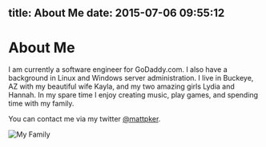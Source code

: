 title: About Me
date: 2015-07-06 09:55:12
---
# About Me

I am currently a software engineer for GoDaddy.com. I also have a background in Linux and Windows server administration. I live in Buckeye, AZ with my beautiful wife Kayla, and my two amazing girls Lydia and Hannah. In my spare time I enjoy creating music, play games, and spending time with my family.

You can contact me via my twitter [@mattpker](https://twitter.com/mattpker).

![My Family](/images/family.jpg "My Family")

